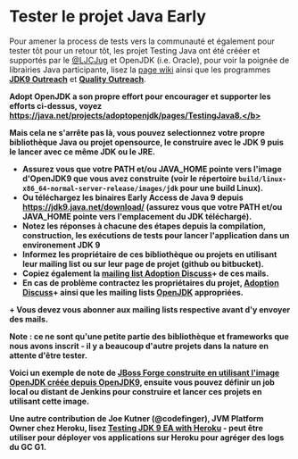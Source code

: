 # Tester le projet Java Early

Pour amener la process de tests vers la communauté et également pour tester tôt pour un retour tôt, les projet Testing Java ont été crééer et supportés par le [@LJCJug](http://twitter.com/ljcjug) et OpenJDK (i.e. Oracle), pour voir la poignée de librairies Java participante, lisez la [page wiki](https://java.net/projects/adoptopenjdk/pages/TestingJava8) ainsi que les programmes <b>[JDK9 Outreach](https://wiki.openjdk.java.net/display/Adoption/JDK+9+Outreach)</b> et <b>[Quality Outreach](https://wiki.openjdk.java.net/display/quality/Quality+Outreach)</b>.

<b>Adopt OpenJDK a son propre effort pour encourager et supporter les efforts ci-dessus, voyez https://java.net/projects/adoptopenjdk/pages/TestingJava8.</b>

Mais cela ne s'arrête pas là, vous pouvez selectionnez votre propre bibliothèque Java ou projet opensource, le construire avec le JDK 9 puis le lancer avec ce même JDK ou le JRE.

* Assurez vous que votre PATH et/ou JAVA_HOME pointe vers l'image d'OpenJDK9 que vous avez construite (voir le répertoire ```build/linux-x86_64-normal-server-release/images/jdk``` pour une build Linux).
* Ou téléchargez les binaires Early Access de Java 9 depuis https://jdk9.java.net/download/ (assurez vous que votre PATH et/ou JAVA_HOME pointe vers l'emplacement du JDK téléchargé).
* Notez les réponses à chacune des étapes depuis la compilation, construction, les exécutions de tests pour lancer l'application dans un environement JDK 9
* Informez les propriétaire de ces bibliothèque ou projets en utilisant leur mailing list ou sur leur page de projet (github ou bitbucket). 
* Copiez également la [mailing list Adoption Discuss](http://mail.openjdk.java.net/mailman/listinfo/adoption-discuss)+ de ces mails. 
* En cas de problème contractez les propriétaires du projet, [Adoption Discuss](http://mail.openjdk.java.net/mailman/listinfo/adoption-discuss)+ ainsi que les mailing lists [OpenJDK](http://mail.openjdk.java.net/mailman/listinfo) appropriées.

\+ Vous devez vous abonner aux mailing lists respective avant d'y envoyer des mails.

Note : ce ne sont qu'une petite partie des bibliothèque et frameworks que nous avons inscrit - il y a beaucoup d'autre projets dans la nature en attente d'être tester.

Voici un exemple de note de [JBoss Forge construite en utilisant l'image OpenJDK créée depuis OpenJDK9](https://gist.github.com/neomatrix369/9fa4147ee8999cfd3a4e), ensuite vous pouvez définir un job local ou distant de Jenkins pour construire et lancer ces projets en utilisant cette image.

Une autre contribution de Joe Kutner (@codefinger), JVM Platform Owner chez Heroku, lisez [Testing JDK 9 EA with Heroku](http://jkutner.github.io/2015/07/16/test-jdk9-heroku.html) - peut être utiliser pour déployer vos applications sur Heroku pour agréger des logs du GC G1.